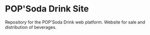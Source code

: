 # POP'Soda Drink Site
Repository for the POP'Soda Drink web platform. Website for sale and distribution of beverages.
